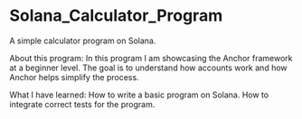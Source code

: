 # Solana_Calculator_Program
A simple calculator program on Solana. 

About this program:
In this program I am showcasing the Anchor framework at a beginner level.
The goal is to understand how accounts work and how Anchor helps simplify the process.

What I have learned:
How to write a basic program on Solana.
How to integrate correct tests for the program.
